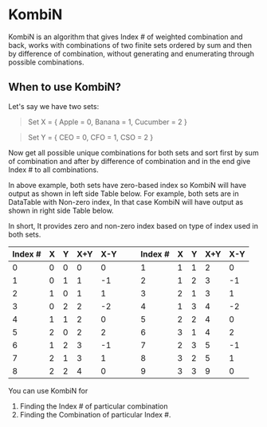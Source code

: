 # KombiN
KombiN is an algorithm that gives Index # of weighted combination and back, works with combinations of two finite sets ordered by sum and then by difference of combination, without generating and enumerating through possible combinations.
## When to use KombiN?
Let's say we have two sets:
> Set X = { Apple = 0, Banana = 1, Cucumber = 2 }

> Set Y = { CEO = 0, CFO = 1, CSO = 2 }

Now get all possible unique combinations for both sets and sort first by sum of combination and after by difference of combination and in the end give Index # to all combinations.

In above example, both sets have zero-based index so KombiN will have output as shown in left side Table below. For example, both sets are in DataTable with Non-zero index, In that case KombiN will have output as shown in right side Table below.

In short, It provides zero and non-zero index based on type of index used in both sets.

| Index # | X | Y | X+Y | X-Y |  | | Index # | X | Y | X+Y | X-Y |
| -- | -- | -- | -- | -- | -- | -- | -- | -- | -- | -- | -- |
|0|0|0|0|0|                      | |1|1|1|2|0|
|1|0|1|1|-1|                     | |2|1|2|3|-1|
|2|1|0|1|1|                      | |3|2|1|3|1|
|3|0|2|2|-2|                     | |4|1|3|4|-2|
|4|1|1|2|0|                      | |5|2|2|4|0|
|5|2|0|2|2|                      | |6|3|1|4|2|
|6|1|2|3|-1|                     | |7|2|3|5|-1|
|7|2|1|3|1|                      | |8|3|2|5|1|
|8|2|2|4|0|                      | |9|3|3|9|0|

You can use KombiN for
1. Finding the Index # of particular combination
2. Finding the Combination of particular Index #.
